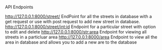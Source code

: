 API Endpoints

http://127.0.0.1:8000/street/ EndPoint for all the streets in database with a get request or use with post request to add new street in database.
http://127.0.0.1:8000/street/<int:id> Endpoint for a particular street with option to edit and delete
http://127.0.0.1:8000/<str:area> Endpoint for viewing all streets in a particluar area
http://127.0.0.1:8000/area Endpoint to view all the area in database and allows you to add a new are to the database
